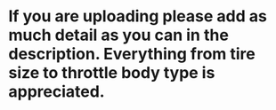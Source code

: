 # If you are uploading please add as much detail as you can in the description. Everything from tire size to throttle body type is appreciated.
